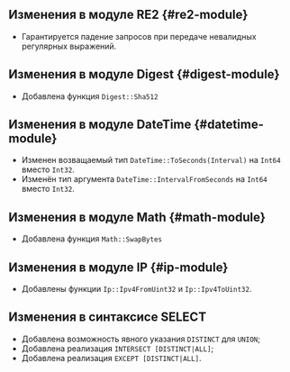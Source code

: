 ## Изменения в модуле RE2 {#re2-module}

* Гарантируется падение запросов при передаче невалидных регулярных выражений.

## Изменения в модуле Digest {#digest-module}

* Добавлена функция `Digest::Sha512`

## Изменения в модуле DateTime {#datetime-module}

* Изменен возващаемый тип `DateTime::ToSeconds(Interval)` на `Int64` вместо `Int32`.
* Изменён тип аргумента `DateTime::IntervalFromSeconds` на `Int64` вместо `Int32`.

## Изменения в модуле Math {#math-module}

* Добавлена функция `Math::SwapBytes`

## Изменения в модуле IP {#ip-module}

* Добавлены функции `Ip::Ipv4FromUint32` и `Ip::Ipv4ToUint32`.

## Изменения в синтаксисе SELECT

* Добавлена возможность явного указания `DISTINCT` для `UNION`;
* Добавлена реализация `INTERSECT [DISTINCT|ALL]`;
* Добавлена реализация `EXCEPT [DISTINCT|ALL]`.
